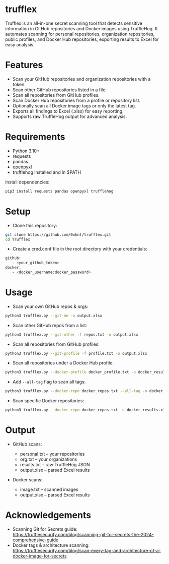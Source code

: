 # trufflex

Trufflex is an all-in-one secret scanning tool that detects sensitive information in GitHub repositories and Docker images using TruffleHog. It automates scanning for personal repositories, organization repositories, public profiles, and Docker Hub repositories, exporting results to Excel for easy analysis.

# Features

- Scan your GitHub repositories and organization repositories with a token.
- Scan other GitHub repositories listed in a file.
- Scan all repositories from GitHub profiles.
- Scan Docker Hub repositories from a profile or repository list.
- Optionally scan all Docker image tags or only the latest tag.
- Exports all findings to Excel (.xlsx) for easy reporting.
- Supports raw TruffleHog output for advanced analysis.

# Requirements

- Python 3.10+
- requests
- pandas
- openpyxl
- trufflehog installed and in $PATH

Install dependencies:

```bash
pip3 install requests pandas openpyxl trufflehog
```

# Setup

- Clone this repository:

```bash
git clone https://github.com/0xhnl/trufflex.git
cd Trufflex
```

- Create a cred.conf file in the root directory with your credentials:

```bash
github:
   - <your_github_token>
docker:
   - <docker_username:docker_password>
```

# Usage

- Scan your own GitHub repos & orgs:

```bash
python3 trufflex.py --git-me -o output.xlsx
```

- Scan other GitHub repos from a list:

```bash
python3 trufflex.py --git-other -f repos.txt -o output.xlsx
```

- Scan all repositories from GitHub profiles:

```bash
python3 trufflex.py --git-profile -f profile.txt -o output.xlsx
```

- Scan all repositories under a Docker Hub profile:

```bash
python3 trufflex.py --docker-profile docker_profile.txt -o docker_results.xlsx
```

- Add `--all-tag` flag to scan all tags:

```bash
python3 trufflex.py --docker-repo docker_repos.txt --all-tag -o docker_results.xlsx
```

- Scan specific Docker repositories:

```bash
python3 trufflex.py --docker-repo docker_repos.txt -o docker_results.xlsx
```

# Output

- GitHub scans:
  - personal.txt – your repositories
  - org.txt – your organizations
  - results.txt – raw TruffleHog JSON
  - output.xlsx – parsed Excel results

- Docker scans:
  - image.txt – scanned images
  - output.xlsx – parsed Excel results
 
# Acknowledgements

- Scanning Git for Secrets guide: https://trufflesecurity.com/blog/scanning-git-for-secrets-the-2024-comprehensive-guide
- Docker tags & architecture scanning: https://trufflesecurity.com/blog/scan-every-tag-and-architecture-of-a-docker-image-for-secrets
